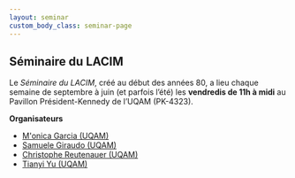 ```yaml
---
layout: seminar
custom_body_class: seminar-page
---
```


## Séminaire du LACIM

Le *Séminaire du LACIM*, créé au début des années 80, a lieu chaque semaine de
septembre à juin (et parfois l’été) les **vendredis de 11h à midi** au Pavillon
Président-Kennedy de l’UQAM (PK-4323).

**Organisateurs**
- [M\'onica Garcia (UQAM)](https://sites.google.com/view/monica-garcia-math/)
- [Samuele Giraudo (UQAM)](https://igm.univ-mlv.fr/~giraudo/Home.html)
- [Christophe Reutenauer (UQAM)](https://reutenauer.math.uqam.ca/)
- [Tianyi Yu (UQAM)](https://bastidas-jose.codeberg.page/)
